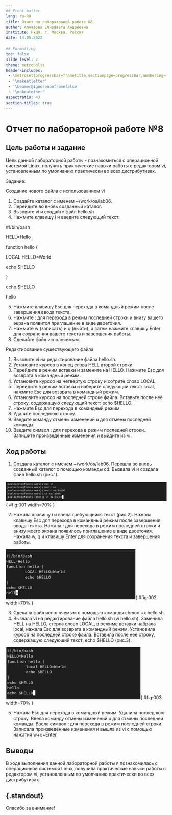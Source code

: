 ```yaml
---
## Front matter
lang: ru-RU
title: Отчет по лабораторной работе №8
author: Алмазова Елизавета Андреевна
institute: РУДН, г. Москва, Россия
date: 14.05.2022

## Formatting
toc: false
slide_level: 2
theme: metropolis
header-includes: 
 - \metroset{progressbar=frametitle,sectionpage=progressbar,numbering=fraction}
 - '\makeatletter'
 - '\beamer@ignorenonframefalse'
 - '\makeatother'
aspectratio: 43
section-titles: true
---
```


# Отчет по лабораторной работе №8

## Цель работы и задание

Цель данной лабораторной работы - познакомиться с операционной системой Linux, получить практические навыки работы с редактором vi, установленным по умолчанию практически во всех дистрибутивах.

Задание:

Создание нового файла с использованием vi

1. Создайте каталог с именем ~/work/os/lab06.
2. Перейдите во вновь созданный каталог.
3. Вызовите vi и создайте файл hello.sh
4. Нажмите клавишу i и введите следующий текст: 

#!/bin/bash

HELL=Hello

function hello {

LOCAL HELLO=World

echo $HELLO

}

echo $HELLO

hello

5. Нажмите клавишу Esc для перехода в командный режим после завершения ввода текста.
6. Нажмите : для перехода в режим последней строки и внизу вашего экрана появится приглашение в виде двоеточия.
7. Нажмите w (записать) и q (выйти), а затем нажмите клавишу Enter для сохранения вашего текста и завершения работы.
8. Сделайте файл исполняемым.

Редактирование существующего файла

1. Вызовите vi на редактирование файла hello.sh.
2. Установите курсор в конец слова HELL второй строки.
3. Перейдите в режим вставки и замените на HELLO. Нажмите Esc для возврата в командный режим.
4. Установите курсор на четвертую строку и сотрите слово LOCAL.
5. Перейдите в режим вставки и наберите следующий текст: local, нажмите Esc для
возврата в командный режим.
6. Установите курсор на последней строке файла. Вставьте после неё строку, содержащую
следующий текст: echo $HELLO.
7. Нажмите Esc для перехода в командный режим.
8. Удалите последнюю строку.
9. Введите команду отмены изменений u для отмены последней команды.
10. Введите символ : для перехода в режим последней строки. Запишите произведённые
изменения и выйдите из vi.

## Ход работы

1. Создала каталог с именем ~/work/os/lab06. Перешла во вновь созданный каталог с помощью команды cd. Вызвала vi и создала файл hello.sh (рис.1).

![Рисунок 1 - Команды создания каталогов, файла и вызова vi.](image/1.png){ #fig:001 width=70% }

2. Нажала клавишу i и ввела требующийся текст (рис.2). Нажала клавишу Esc для перехода в командный режим после завершения ввода текста. Нажала : для перехода в режим последней строки и внизу моего экрана появилось приглашение в виде двоеточия. Нажала w, q и клавишу Enter для сохранения текста и завершения работы.

![Рисунок 2 - Введенный текст.](image/2.png){ #fig:002 width=70% }

3. Сделала файл исполняемым с помощью команды chmod +x hello.sh.
4. Вызвала vi на редактирование файла hello.sh (vi hello.sh). Заменила HELL на HELLO, стерла слово LOCAL, в режиме вставки набрала local, нажала Esc для возврата в командный режим. Установила курсор на последней строке файла. Вставила после неё строку, содержащую следующий текст: echo $HELLO (рис.3).

![Рисунок 3 - Внесенные в файл изменения.](image/3.png){ #fig:003 width=70% }

5. Нажала Esc для перехода в командный режим. Удалила последнюю строку. Ввела команду отмены изменений u для отмены последней команды. Ввела символ : для перехода в режим последней строки. Записала произведённые изменения и вышла из vi с помощью нажатия w+q+Enter.

## Выводы

В ходе выполнения данной лабораторной работы я познакомилась с операционной системой Linux, получила практические навыки работы с редактором vi, установленным по умолчанию практически во всех дистрибутивах.

## {.standout}

Спасибо за внимание!
